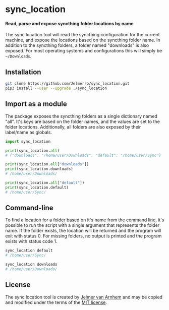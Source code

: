 sync\_location
==============

#### Read, parse and expose syncthing folder locations by name

The sync location tool will read the syncthing configuration for the current machine,
and expose the locations based on the syncthing folder name.
In addition to the syncthing folders, a folder named "downloads" is also exposed.
For most operating systems and configurations this will simply be `~/Downloads`.

## Installation

```bash
git clone https://github.com/Jelmerro/sync_location.git
pip3 install --user --upgrade ./sync_location
```

## Import as a module

The package exposes the syncthing folders as a single dictionary named "all".
It's keys are based on the folder names, and the values are set to the folder locations.
Additionally, all folders are also exposed by their label/name as globals.

```python
import sync_location

print(sync_location.all)
# {"downloads": "/home/user/Downloads", "default": "/home/user/Sync"}

print(sync_location.all["downloads"])
print(sync_location.downloads)
# /home/user/Downloads/

print(sync_location.all["default"])
print(sync_location.default)
# /home/user/Sync/
```

## Command-line

To find a location for a folder based on it's name from the command line,
it's possible to run the script with a single argument that represents the folder name.
If the folder exists, the location will be returned and the program will exit with status 0.
For missing folders, no output is printed and the program exists with status code 1.

```bash
sync_location default
# /home/user/Sync/

sync_location downloads
# /home/user/Downloads/
```

## License

The sync location tool is created by [Jelmer van Arnhem](https://github.com/Jelmerro)
and may be copied and modified under the terms of the [MIT license](./LICENSE).
